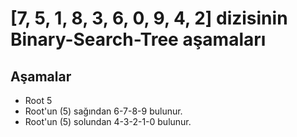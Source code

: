 # [7, 5, 1, 8, 3, 6, 0, 9, 4, 2] dizisinin Binary-Search-Tree aşamaları

## Aşamalar 
* Root 5
* Root'un (5) sağından 6-7-8-9 bulunur.
* Root'un (5) solundan 4-3-2-1-0 bulunur.
